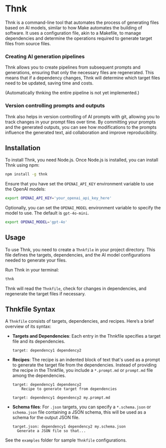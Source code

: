 # Thnk

Thnk is a command-line tool that automates the process of generating files based on AI models, similar to how Make automates the building of software. It uses a configuration file, akin to a Makefile, to manage dependencies and determine the operations required to generate target files from source files.

### Creating AI generation pipelines

Thnk allows you to create pipelines from subsequent prompts and generations, ensuring that only the necessary files are regenerated. This means that if a dependency changes, Thnk will determine which target files need to be updated, saving time and costs.

(Automatically thnking the entire pipeline is not yet implemented.)

### Version controlling prompts and outputs

Thnk also helps in version controlling of AI prompts with git, allowing you to track changes in your prompt files over time. By committing your prompts and the generated outputs, you can see how modifications to the prompts influence the generated text, aid collaboration and improve reproducibility.

## Installation

To install Thnk, you need Node.js. Once Node.js is installed, you can install Thnk using npm:

```bash
npm install -g thnk
```

Ensure that you have set the `OPENAI_API_KEY` environment variable to use the OpenAI models:

```bash
export OPENAI_API_KEY='your_openai_api_key_here'
```

Optionally, you can set the `OPENAI_MODEL` environment variable to specify the model to use. The default is `gpt-4o-mini`.

```bash
export OPENAI_MODEL='gpt-4o'
```

## Usage

To use Thnk, you need to create a `Thnkfile` in your project directory. This file defines the targets, dependencies, and the AI model configurations needed to generate your files.

Run Thnk in your terminal:

```bash
thnk
```

Thnk will read the `Thnkfile`, check for changes in dependencies, and regenerate the target files if necessary.

## Thnkfile Syntax

A `Thnkfile` consists of targets, dependencies, and recipes. Here’s a brief overview of its syntax:

- **Targets and Dependencies**: Each entry in the Thnkfile specifies a target file and its dependencies.

  ```
  target: dependency1 dependency2
  ```

- **Recipes**: The recipe is an indented block of text that's used as a prompt to generate the target file from the dependencies. Instead of providing the recipe in the Thnkfile, you include a `*.prompt.md` or `prompt.md` file among the dependencies.

  ```
  target: dependency1 dependency2
      Recipe to generate target from dependencies
  ```

  ```
  target: dependency1 dependency2 my.prompt.md
  ```

- **Schema files**: For `.json` targets, you can specify a `*.schema.json` or `schema.json` file containing a JSON schema, this will be used as a schema for the output JSON file.

  ```
  target.json: dependency1 dependency2 my.schema.json
    Generate a JSON file so that...
  ```

See the `examples` folder for sample `Thnkfile` configurations.
